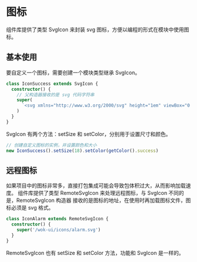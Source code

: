# 图标

组件库提供了类型 SvgIcon 来封装 svg 图标，方便以编程的形式在模块中使用图标。

## 基本使用

要自定义一个图标，需要创建一个模块类型继承 SvgIcon。

```ts
class IconSuccess extends SvgIcon {
  constructor() {
    // 父构造器接收的是 svg 代码字符串
    super(
      `<svg xmlns="http://www.w3.org/2000/svg" height="1em" viewBox="0 0 512 512"><path d="M256 512A256 256 0 1 0 256 0a256 256 0 1 0 0 512zM369 209L241 337c-9.4 9.4-24.6 9.4-33.9 0l-64-64c-9.4-9.4-9.4-24.6 0-33.9s24.6-9.4 33.9 0l47 47L335 175c9.4-9.4 24.6-9.4 33.9 0s9.4 24.6 0 33.9z"/></svg>`
    )
  }
}
```

SvgIcon 有两个方法：setSize 和 setColor，分别用于设置尺寸和颜色。

```ts
// 创建自定义图标的实例，并设置颜色和大小
new IconSuccess().setSize(18).setColor(getColor().success)
```

## 远程图标

如果项目中的图标非常多，直接打包集成可能会导致包体积过大，从而影响加载速度。
组件库提供了类型 RemoteSvgIcon 来处理远程图标，与 SvgIcon 不同的是，RemoteSvgIcon 构造器
接收的是图标的地址，在使用时再加载图标文件，图标必须是 svg 格式。

```ts
class IconAlarm extends RemoteSvgIcon {
  constructor() {
    super('/wok-ui/icons/alarm.svg')
  }
}
```

RemoteSvgIcon 也有 setSize 和 setColor 方法，功能和 SvgIcon 是一样的。
